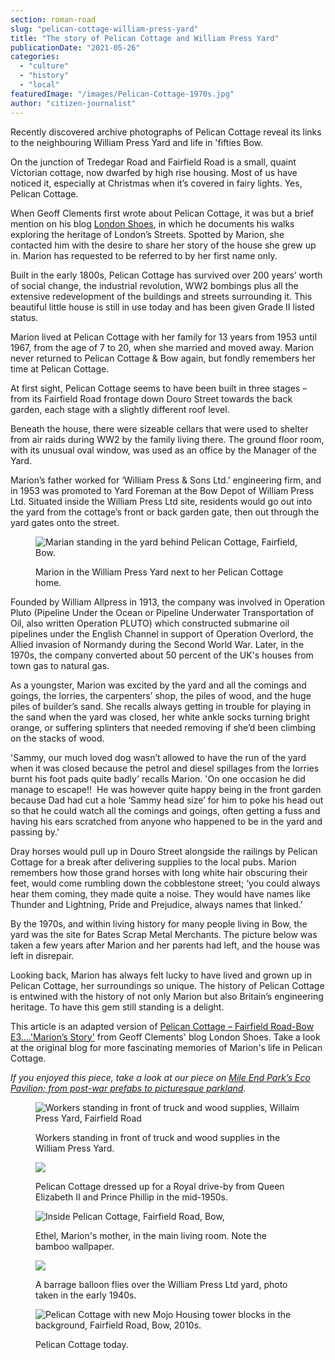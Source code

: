 ```yaml
---
section: roman-road
slug: "pelican-cottage-william-press-yard"
title: "The story of Pelican Cottage and William Press Yard"
publicationDate: "2021-05-26"
categories: 
  - "culture"
  - "history"
  - "local"
featuredImage: "/images/Pelican-Cottage-1970s.jpg"
author: "citizen-journalist"
---
```


Recently discovered archive photographs of Pelican Cottage reveal its links to the neighbouring William Press Yard and life in 'fifties Bow.

On the junction of Tredegar Road and Fairfield Road is a small, quaint Victorian cottage, now dwarfed by high rise housing. Most of us have noticed it, especially at Christmas when it’s covered in fairy lights. Yes, Pelican Cottage.

When Geoff Clements first wrote about Pelican Cottage, it was but a brief mention on his blog [London Shoes](https://www.londonshoes.blog/), in which he documents his walks exploring the heritage of London’s Streets. Spotted by Marion, she contacted him with the desire to share her story of the house she grew up in. Marion has requested to be referred to by her first name only.

Built in the early 1800s, Pelican Cottage has survived over 200 years’ worth of social change, the industrial revolution, WW2 bombings plus all the extensive redevelopment of the buildings and streets surrounding it. This beautiful little house is still in use today and has been given Grade II listed status.

Marion lived at Pelican Cottage with her family for 13 years from 1953 until 1967, from the age of 7 to 20, when she married and moved away. Marion never returned to Pelican Cottage & Bow again, but fondly remembers her time at Pelican Cottage.

At first sight, Pelican Cottage seems to have been built in three stages – from its Fairfield Road frontage down Douro Street towards the back garden, each stage with a slightly different roof level. 

Beneath the house, there were sizeable cellars that were used to shelter from air raids during WW2 by the family living there. The ground floor room, with its unusual oval window, was used as an office by the Manager of the Yard.

Marion’s father worked for ‘William Press & Sons Ltd.’ engineering firm, and in 1953 was promoted to Yard Foreman at the Bow Depot of William Press Ltd. Situated inside the William Press Ltd site, residents would go out into the yard from the cottage’s front or back garden gate, then out through the yard gates onto the street. 

<figure>

![Marian standing in the yard behind Pelican Cottage, Fairfield, Bow.](/images/Marion-in-the-Yard-behind-Pelican-Cottage-Fairfield-Road-Bow.jpg)

<figcaption>

Marion in the William Press Yard next to her Pelican Cottage home.

</figcaption>

</figure>

Founded by William Allpress in 1913, the company was involved in Operation Pluto (Pipeline Under the Ocean or Pipeline Underwater Transportation of Oil, also written Operation PLUTO) which constructed submarine oil pipelines under the English Channel in support of Operation Overlord, the Allied invasion of Normandy during the Second World War. Later, in the 1970s, the company converted about 50 percent of the UK's houses from town gas to natural gas.

As a youngster, Marion was excited by the yard and all the comings and goings, the lorries, the carpenters’ shop, the piles of wood, and the huge piles of builder’s sand. She recalls always getting in trouble for playing in the sand when the yard was closed, her white ankle socks turning bright orange, or suffering splinters that needed removing if she’d been climbing on the stacks of wood.

'Sammy, our much loved dog wasn’t allowed to have the run of the yard when it was closed because the petrol and diesel spillages from the lorries burnt his foot pads quite badly' recalls Marion. 'On one occasion he did manage to escape!!  He was however quite happy being in the front garden because Dad had cut a hole ‘Sammy head size’ for him to poke his head out so that he could watch all the comings and goings, often getting a fuss and having his ears scratched from anyone who happened to be in the yard and passing by.'

Dray horses would pull up in Douro Street alongside the railings by Pelican Cottage for a break after delivering supplies to the local pubs. Marion remembers how those grand horses with long white hair obscuring their feet, would come rumbling down the cobblestone street; ‘you could always hear them coming, they made quite a noise. They would have names like Thunder and Lightning, Pride and Prejudice, always names that linked.’

By the 1970s, and within living history for many people living in Bow, the yard was the site for Bates Scrap Metal Merchants. The picture below was taken a few years after Marion and her parents had left, and the house was left in disrepair.

Looking back, Marion has always felt lucky to have lived and grown up in Pelican Cottage, her surroundings so unique. The history of Pelican Cottage is entwined with the history of not only Marion but also Britain’s engineering heritage. To have this gem still standing is a delight.

This article is an adapted version of [Pelican Cottage – Fairfield Road-Bow E3….'Marion’s Story'](https://www.londonshoes.blog/2021/05/01/pelican-cottage-fairfield-road-bow-e3-marions-story/) from Geoff Clements' blog London Shoes. Take a look at the original blog for more fascinating memories of Marion's life in Pelican Cottage.

_If you enjoyed this piece, take a look at our piece on [Mile End Park’s Eco Pavilion; from post-war prefabs to picturesque parkland](https://romanroadlondon.com/eco-pavilion-mile-end-park-history/)._

<figure>

![Workers standing in front of truck and wood supplies, Willaim Press Yard, Fairfield Road](/images/Workers-in-William-Press-yard-Fairfield-Road-Bow.jpg)

<figcaption>

Workers standing in front of truck and wood supplies in the William Press Yard.

</figcaption>

</figure>

<figure>

![](/images/Pelican-Cottage-94-Fairfield-Road-Bow-1950s-1024x683.jpeg)

<figcaption>

Pelican Cottage dressed up for a Royal drive-by from Queen Elizabeth II and Prince Phillip in the mid-1950s.

</figcaption>

</figure>

<figure>

![Inside Pelican Cottage, Fairfield Road, Bow,](/images/Inside-Pelican-Cottage-Fairfield-Road-Bow.jpg)

<figcaption>

Ethel, Marion's mother, in the main living room. Note the bamboo wallpaper.

</figcaption>

</figure>

<figure>

![](/images/Barrage-balloon-over-William-Press-Ltd-yard-Fairfield-Road-1024x683.jpg)

<figcaption>

A barrage balloon flies over the William Press Ltd yard, photo taken in the early 1940s.

</figcaption>

</figure>

<figure>

![Pelican Cottage with new Mojo Housing tower blocks in the background, Fairfield Road, Bow, 2010s.](/images/Pelican-Cottage-Fairfield-Road-Bow-2010s-1024x683.jpg)

<figcaption>

Pelican Cottage today.

</figcaption>

</figure>
